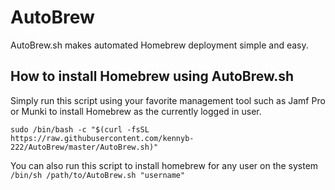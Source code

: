 # AutoBrew

AutoBrew.sh makes automated Homebrew deployment simple and easy. 

## How to install Homebrew using AutoBrew.sh
Simply run this script using your favorite management tool such as Jamf Pro or Munki to install Homebrew as the currently logged in user.

`sudo /bin/bash -c "$(curl -fsSL https://raw.githubusercontent.com/kennyb-222/AutoBrew/master/AutoBrew.sh)"`

You can also run this script to install homebrew for any user on the system
`/bin/sh /path/to/AutoBrew.sh "username"`
